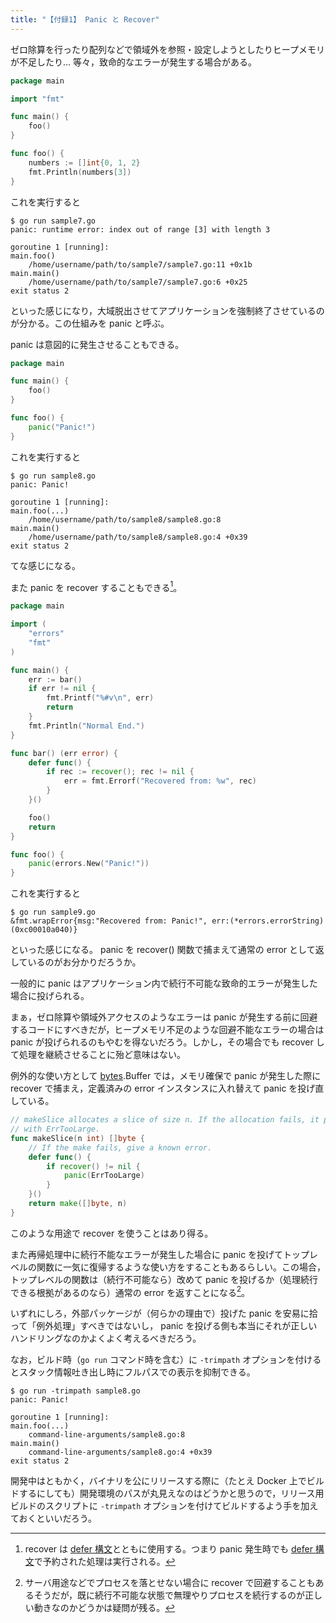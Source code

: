 ```yaml
---
title: "【付録1】 Panic と Recover"
---
```


ゼロ除算を行ったり配列などで領域外を参照・設定しようとしたりヒープメモリが不足したり... 等々，致命的なエラーが発生する場合がある。

```go:sample7.go
package main

import "fmt"

func main() {
    foo()
}

func foo() {
    numbers := []int{0, 1, 2}
    fmt.Println(numbers[3])
}
```

これを実行すると

```
$ go run sample7.go
panic: runtime error: index out of range [3] with length 3

goroutine 1 [running]:
main.foo()
    /home/username/path/to/sample7/sample7.go:11 +0x1b
main.main()
    /home/username/path/to/sample7/sample7.go:6 +0x25
exit status 2
```

といった感じになり，大域脱出させてアプリケーションを強制終了させているのが分かる。この仕組みを panic と呼ぶ。

panic は意図的に発生させることもできる。

```go:sample8.go
package main

func main() {
    foo()
}

func foo() {
    panic("Panic!")
}
```

これを実行すると

```
$ go run sample8.go
panic: Panic!

goroutine 1 [running]:
main.foo(...)
    /home/username/path/to/sample8/sample8.go:8
main.main()
    /home/username/path/to/sample8/sample8.go:4 +0x39
exit status 2
```

てな感じになる。

また panic を recover することもできる[^recover1]。

[^recover1]: recover は [defer 構文][defer]とともに使用する。つまり panic 発生時でも [defer 構文][defer]で予約された処理は実行される。

```go:sample9.go
package main

import (
    "errors"
    "fmt"
)

func main() {
    err := bar()
    if err != nil {
        fmt.Printf("%#v\n", err)
        return
    }
    fmt.Println("Normal End.")
}

func bar() (err error) {
    defer func() {
        if rec := recover(); rec != nil {
            err = fmt.Errorf("Recovered from: %w", rec)
        }
    }()

    foo()
    return
}

func foo() {
    panic(errors.New("Panic!"))
}
```

これを実行すると

```
$ go run sample9.go
&fmt.wrapError{msg:"Recovered from: Panic!", err:(*errors.errorString)(0xc00010a040)}
```

といった感じになる。 panic を recover() 関数で捕まえて通常の error として返しているのがお分かりだろうか。

一般的に panic はアプリケーション内で続行不可能な致命的エラーが発生した場合に投げられる。

まぁ，ゼロ除算や領域外アクセスのようなエラーは panic が発生する前に回避するコードにすべきだが，ヒープメモリ不足のような回避不能なエラーの場合は panic が投げられるのもやむを得ないだろう。しかし，その場合でも recover して処理を継続させることに殆ど意味はない。

例外的な使い方として [bytes].Buffer では，メモリ確保で panic が発生した際に recover で捕まえ，定義済みの error インスタンスに入れ替えて panic を投げ直している。

```go
// makeSlice allocates a slice of size n. If the allocation fails, it panics
// with ErrTooLarge.
func makeSlice(n int) []byte {
    // If the make fails, give a known error.
    defer func() {
        if recover() != nil {
            panic(ErrTooLarge)
        }
    }()
    return make([]byte, n)
}
```

このような用途で recover を使うことはあり得る。

また再帰処理中に続行不能なエラーが発生した場合に panic を投げてトップレベルの関数に一気に復帰するような使い方をすることもあるらしい。この場合，トップレベルの関数は（続行不可能なら）改めて panic を投げるか（処理続行できる根拠があるのなら）通常の error を返すことになる[^recover2]。

[^recover2]: サーバ用途などでプロセスを落とせない場合に recover で回避することもあるそうだが，既に続行不可能な状態で無理やりプロセスを続行するのが正しい動きなのかどうかは疑問が残る。

いずれにしろ，外部パッケージが（何らかの理由で）投げた panic を安易に拾って「例外処理」すべきではないし， panic を投げる側も本当にそれが正しいハンドリングなのかよくよく考えるべきだろう。

なお，ビルド時（`go run` コマンド時を含む）に `-trimpath` オプションを付けるとスタック情報吐き出し時にフルパスでの表示を抑制できる。

```
$ go run -trimpath sample8.go
panic: Panic!

goroutine 1 [running]:
main.foo(...)
    command-line-arguments/sample8.go:8
main.main()
    command-line-arguments/sample8.go:4 +0x39
exit status 2
```

開発中はともかく，バイナリを公にリリースする際に（たとえ Docker 上でビルドするにしても）開発環境のパスが丸見えなのはどうかと思うので，リリース用ビルドのスクリプトに `-trimpath` オプションを付けてビルドするよう手を加えておくといいだろう。

[Go]: https://golang.org/ "The Go Programming Language"
[defer]: https://golang.org/ref/spec#Defer_statements "The Go Programming Language Specification - The Go Programming Language"
[bytes]: https://pkg.go.dev/bytes/ "bytes - The Go Programming Language"
<!-- eof -->
